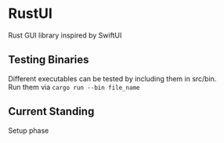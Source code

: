 # RustUI
Rust GUI library inspired by SwiftUI

## Testing Binaries
Different executables can be tested by including them in src/bin.  
Run them via `cargo run --bin file_name`

## Current Standing
Setup phase